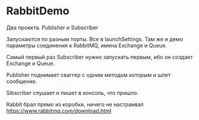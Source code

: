 # RabbitDemo
Два проекта. Publisher и Subscriber

Запускаютcя по разным порты. Все в launchSettings. Там же  и демо параметры соединения к RabbitMQ, имена Exchange и Queue. 

Самый первый раз Subscriber нужно запускать первым, ибо он создает Exchange и Queue.

Publisher поднимает сваггер с одним методом которым и шлет сообщение.

Sibscriber слушает и пишет в консоль, что пришло.

Rabbit брал прямо из коробки, ничего не настраивал
https://www.rabbitmq.com/download.html


